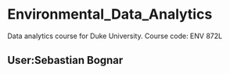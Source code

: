 # Environmental_Data_Analytics
Data analytics course for Duke University. Course code: ENV 872L

## User:Sebastian Bognar
